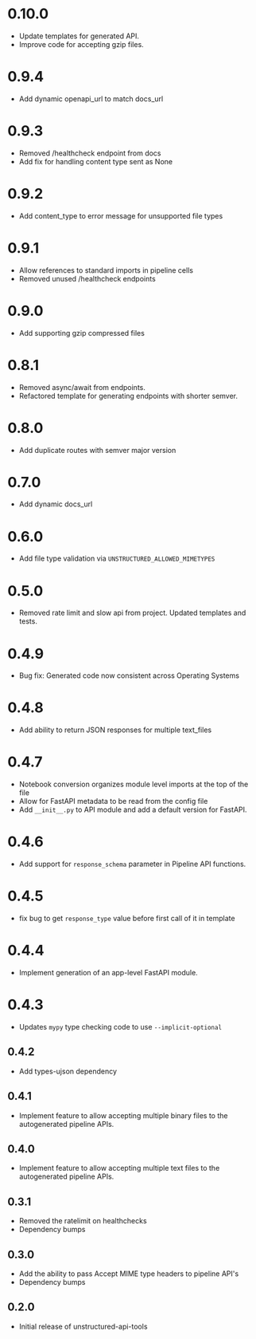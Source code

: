# 0.10.0

* Update templates for generated API. 
* Improve code for accepting gzip files.

# 0.9.4

* Add dynamic openapi_url to match docs_url

# 0.9.3

* Removed /healthcheck endpoint from docs
* Add fix for handling content type sent as None

# 0.9.2

* Add content_type to error message for unsupported file types
  
# 0.9.1

* Allow references to standard imports in pipeline cells
* Removed unused /healthcheck endpoints

# 0.9.0

* Add supporting gzip compressed files

# 0.8.1

* Removed async/await from endpoints.
* Refactored template for generating endpoints with shorter semver.

# 0.8.0

* Add duplicate routes with semver major version

# 0.7.0

* Add dynamic docs_url

# 0.6.0

* Add file type validation via `UNSTRUCTURED_ALLOWED_MIMETYPES`

# 0.5.0

* Removed rate limit and slow api from project. Updated templates and tests.

# 0.4.9

*  Bug fix: Generated code now consistent across Operating Systems

# 0.4.8

*  Add ability to return JSON responses for multiple text_files

# 0.4.7

* Notebook conversion organizes module level imports at the top of the file
* Allow for FastAPI metadata to be read from the config file
* Add `__init__.py` to API module and add a default version for FastAPI.

# 0.4.6

* Add support for `response_schema` parameter in Pipeline API functions.

# 0.4.5

* fix bug to get `response_type` value before first call of it in template

# 0.4.4

* Implement generation of an app-level FastAPI module.

# 0.4.3

* Updates `mypy` type checking code to use `--implicit-optional`

## 0.4.2

* Add types-ujson dependency

## 0.4.1

* Implement feature to allow accepting multiple binary files to the autogenerated pipeline APIs.

## 0.4.0

* Implement feature to allow accepting multiple text files to the autogenerated pipeline APIs.

## 0.3.1

* Removed the ratelimit on healthchecks
* Dependency bumps

## 0.3.0

* Add the ability to pass Accept MIME type headers to pipeline API's
* Dependency bumps

## 0.2.0

* Initial release of unstructured-api-tools
